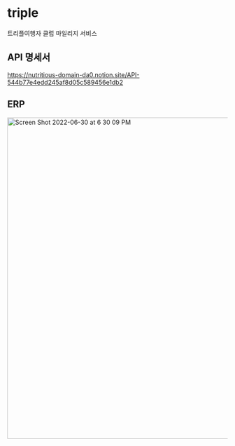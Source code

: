 # triple
트리플여행자 클럽 마일리지 서비스
 
 
## API 명세서
 
 https://nutritious-domain-da0.notion.site/API-544b77e4edd245af8d05c589456e1db2
 
## ERP
 
 
<img width="733" alt="Screen Shot 2022-06-30 at 6 30 09 PM" src="https://user-images.githubusercontent.com/54604123/176643430-ca433474-244e-4c7c-805e-09d86168161e.png">
